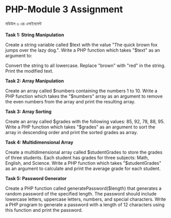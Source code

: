 # PHP-Module 3 Assignment

মডিউল ৩ এর এসাইনমেন্ট<br><br>
<b>Task 1: String Manipulation</b>

Create a string variable called $text with the value "The quick brown fox jumps over the lazy dog.". Write a PHP function which takes "$text" as an argument to:

Convert the string to all lowercase.
Replace "brown" with "red" in the string.
Print the modified text.


<b>Task 2: Array Manipulation</b>

Create an array called $numbers containing the numbers 1 to 10. Write a PHP function which takes the "$numbers" array as an argument to remove the even numbers from the array and print the resulting array.


<b>Task 3: Array Sorting</b>  

Create an array called $grades with the following values: 85, 92, 78, 88, 95. Write a PHP function which takes "$grades" as an argument to sort the array in descending order and print the sorted grades as array.


<b>Task 4: Multidimensional Array</b>

Create a multidimensional array called $studentGrades to store the grades of three students. Each student has grades for three subjects: Math, English, and Science. Write a PHP function which takes "$studentGrades" as an argument to calculate and print the average grade for each student. 


<b>Task 5: Password Generator</b>

Create a PHP function called generatePassword($length) that generates a random password of the specified length. The password should include lowercase letters, uppercase letters, numbers, and special characters. Write a PHP program to generate a password with a length of 12 characters using this function and print the password.

